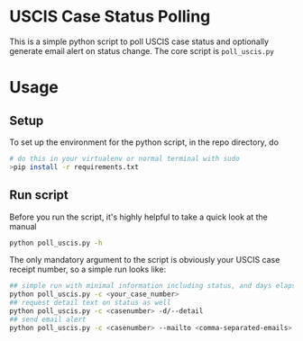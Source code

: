 # USCIS Case Status Polling

This is a simple python script to poll USCIS case status and optionally generate email alert on status change.
The core script is `poll_uscis.py`

# Usage
## Setup
To set up the environment for the python script, in the repo directory, do

```sh
# do this in your virtualenv or normal terminal with sudo
>pip install -r requirements.txt
```

## Run script

Before you run the script, it's highly helpful to take a quick look at the manual

```sh
python poll_uscis.py -h
```

The only mandatory argument to the script is obviously your USCIS case receipt number, so a simple run looks like:

```sh
## simple run with minimal information including status, and days elapsed since received
python poll_uscis.py -c <your_case_number>
## request detail text on status as well
python poll_uscis.py -c <casenumber> -d/--detail
## send email alert
python poll_uscis.py -c <casenumber> --mailto <comma-separated-emails>
```